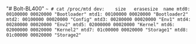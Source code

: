 "# Bolt-BL400" 
 ``~ # cat /proc/mtd
dev:    size   erasesize  name
mtd0: 00100000 00020000 "Bootloader"
mtd1: 00100000 00020000 "Bootloader2"
mtd2: 00100000 00020000 "Config"
mtd3: 00280000 00020000 "Env1"
mtd4: 00280000 00020000 "Env2"
mtd5: 02000000 00020000 "Kernel"
mtd6: 02000000 00020000 "Kernel2"
mtd7: 01c00000 00020000 "Storage1"
mtd8: 01c00000 00020000 "Storage2"
``
